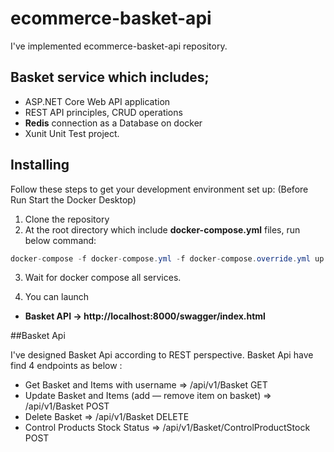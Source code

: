 # ecommerce-basket-api
I've implemented ecommerce-basket-api repository.

## Basket service which includes;
* ASP.NET Core Web API application 
* REST API principles, CRUD operations 
* **Redis** connection as a Database on docker
* Xunit Unit Test project.

## Installing
Follow these steps to get your development environment set up: (Before Run Start the Docker Desktop)
1. Clone the repository
2. At the root directory which include **docker-compose.yml** files, run below command:
```csharp
docker-compose -f docker-compose.yml -f docker-compose.override.yml up –d
```
3. Wait for docker compose all services.

4. You can launch 
* **Basket API -> http://localhost:8000/swagger/index.html**

##Basket Api

I've designed Basket Api according to REST perspective. Basket Api have find 4 endpoints as below :

* Get Basket and Items with username => /api/v1/Basket GET
* Update Basket and Items (add — remove item on basket) => /api/v1/Basket POST
* Delete Basket => /api/v1/Basket DELETE
* Control Products Stock Status => /api/v1/Basket/ControlProductStock POST







